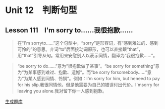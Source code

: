 ﻿ # Unit 12　判断句型
 ## Lesson 111　I'm sorry to……我很抱歉……
 
> 在“I'm sorryto……”这个句型中，“sorry”是形容词，有“感到难过的、感到可怜的”的意思。介词“to”后面接动词原形，也可以直接跟“that”，用“that”引导从句。常用来安慰别人以表示同情，翻译为“我很抱歉……”。

> “be sorry to do……”意为“很抱歉做了某事”。“be sorry for something”意为“为某事感到难过、抱歉、遗憾”。而“be sorry forsomebody……”意为“为某人感到同情、怜悯”。例如：I'm sorry for him, but heneed to pay for his slip.我很同情他，但是他需要为自己的错误付出代价。I'msorry for leaving you alone.我对留下你一人感到抱歉。


 [生成题库](./sentence/f111.json)